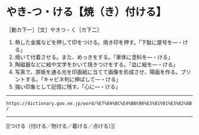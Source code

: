 # やき‐つ・ける【焼（き）付ける】

［動カ下一］［文］やきつ・く［カ下二］
1.  熱した金属などを押して印をつける。焼き印を押す。「下駄に屋号を―・ける」
2.  焼いて付着させる。また、めっきをする。「車体に塗料を―・ける」
3.  陶磁器などに絵や文字をかいて焼きつけをする。「皿に絵を―・ける」
4.  写真で、原板を通る光を印画紙に当てて画像を形成させ、陽画を作る。プリントする。「キャビネ判に伸ばして―・ける」
5.  強い印象として記憶に残す。「心に―・ける」

---
`https://dictionary.goo.ne.jp/word/%E7%84%BC%E4%BB%98%E3%81%91%E3%82%8B/`

---
[[つける（付ける／附ける／着ける／点ける）]]